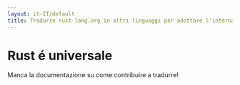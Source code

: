 ```yaml
---
layout: it-IT/default
title: Tradurre rust-lang.org in altri linguaggi per adottare l'internazionalizzazione 
---
```


# Rust é universale

Manca la documentazione su come contribuire a tradurre!
